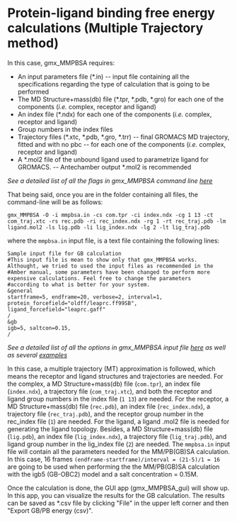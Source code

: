 # Protein-ligand binding free energy calculations (Multiple Trajectory method)
In this case, gmx_MMPBSA requires:

* An input parameters file (*.in) -- input file containing all the specifications regarding the type of calculation that
is going to be performed
* The MD Structure+mass(db) file (*.tpr, *.pdb, *.gro) for each one of the components (_i.e._ complex, receptor and ligand)
* An index file (*.ndx) for each one of the components (_i.e._ complex, receptor and ligand)
* Group numbers in the index files
* Trajectory files (*.xtc, *.pdb, *.gro, *.trr) -- final GROMACS MD trajectory, fitted and with no pbc -- for each one 
of the components (_i.e._ complex, receptor and ligand)
* A *.mol2 file of the unbound ligand used to parametrize ligand for GROMACS. -- Antechamber output *.mol2 is recommended

_See a detailed list of all the flags in gmx_MMPBSA command line [here](https://github.com/Valdes-Tresanco-MS/gmx_MMPBSA#calling-gmx_mmpbsa-from-the-command-line)_

That being said, once you are in the folder containing all files, the command-line will be as follows:

    gmx_MMPBSA -O -i mmpbsa.in -cs com.tpr -ci index.ndx -cg 1 13 -ct com_traj.xtc -rs rec.pdb -ri rec_index.ndx -rg 1 -rt rec_traj.pdb -lm ligand.mol2 -ls lig.pdb -li lig_index.ndx -lg 2 -lt lig_traj.pdb

where the `mmpbsa.in` input file, is a text file containing the following lines:

```
Sample input file for GB calculation
#This input file is mean to show only that gmx_MMPBSA works. Althought, we tried to used the input files as recommended in the 
#Amber manual, some parameters have been changed to perform more expensive calculations. Feel free to change the parameters 
#according to what is better for your system.
&general
startframe=5, endframe=20, verbose=2, interval=1,
protein_forcefield="oldff/leaprc.ff99SB", ligand_forcefield="leaprc.gaff"
/
&gb
igb=5, saltcon=0.15,
/
```

_See a detailed list of all the options in gmx_MMPBSA input file [here](https://github.com/Valdes-Tresanco-MS/gmx_MMPBSA#the-input-file) 
as well as several [examples](https://github.com/Valdes-Tresanco-MS/gmx_MMPBSA#sample-input-files)_

In this case, a multiple trajectory (MT) approximation is followed, which means the receptor and ligand structures and 
trajectories are needed. For the complex, a MD Structure+mass(db) file (`com.tpr`), an index file (`index.ndx`),
a trajectory file (`com_traj.xtc`), and both the receptor and ligand group numbers in the index file (`1 13`) are needed.
For the receptor, a MD Structure+mass(db) file (`rec.pdb`), an index file (`rec_index.ndx`),
a trajectory file (`rec_traj.pdb`), and the receptor group number in the rec_index file (`1`) are needed. For the ligand,
a ligand .mol2 file is needed for generating the ligand topology. Besides, a MD Structure+mass(db) file (`lig.pdb`), an 
index file (`lig_index.ndx`), a trajectory file (`lig_traj.pdb`), and ligand group number in the lig_index file (`2`) are 
needed. The `mmpbsa.in` input file will contain all the parameters needed for the MM/PB(GB)SA calculation. In this case,
16 frames `(endframe-startframe)/interval = (21-5)/1 = 16` are going to be used when performing the the MM/PB(GB)SA 
calculation with the igb5 (GB-OBC2) model and a salt concentration = 0.15M.

Once the calculation is done, the GUI app (gmx_MMPBSA_gui) will show up. In this app, you can visualize the results for 
the GB calculation. The results can be saved as *.csv file by clicking "File" in the upper left corner and then 
"Export GB/PB energy (csv)".
